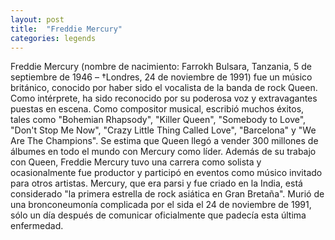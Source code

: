 ```yaml
---
layout: post
title:  "Freddie Mercury"
categories: legends
---
```

 
Freddie Mercury (nombre de nacimiento: Farrokh Bulsara, Tanzania, 5 de septiembre de 1946 – †Londres, 24 de noviembre de 1991) fue un músico británico, conocido por haber sido el vocalista de la banda de rock Queen. Como intérprete, ha sido reconocido por su poderosa voz y extravagantes puestas en escena. Como compositor musical, escribió muchos éxitos, tales como "Bohemian Rhapsody", "Killer Queen", "Somebody to Love", "Don't Stop Me Now", "Crazy Little Thing Called Love", "Barcelona" y "We Are The Champions". Se estima que Queen llegó a vender 300 millones de álbumes en todo el mundo con Mercury como líder.
Además de su trabajo con Queen, Freddie Mercury tuvo una carrera como solista y ocasionalmente fue productor y participó en eventos como músico invitado para otros artistas. Mercury, que era parsi y fue criado en la India, está considerado "la primera estrella de rock asiática en Gran Bretaña". Murió de una bronconeumonía complicada por el sida el 24 de noviembre de 1991, sólo un día después de comunicar oficialmente que padecía esta última enfermedad.


